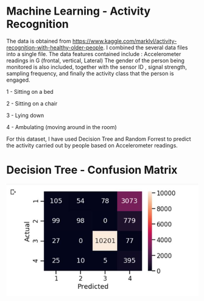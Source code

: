 # Machine Learning - Activity Recognition
The data is obtained from https://www.kaggle.com/marklvl/activity-recognition-with-healthy-older-people. I combined the several data files into a single file. The data features contained include : Accelerometer readings in G (frontal, vertical, Lateral) The gender of the person being monitored is also included, together with the sensor ID , signal strength, sampling frequency, and finally the activity class that the person is engaged.

1 - Sitting on a bed

2 - Sitting on a chair

3 - Lying down

4 - Ambulating (moving around in the room)

For this dataset, I have used Decision Tree and Random Forrest to predict the activity carried out by people based on Accelerometer readings.

# Decision Tree - Confusion Matrix

![Decision Tree - Confusion Matrix](/images/decision_tree_CM.JPG)
